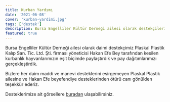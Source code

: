 ```yaml
---
title: Kurban Yardımı
date: '2021-06-08'
cover: 'kurban-yardimi.jpg'
tags: ['destek']
description: Bursa Engelliler Kültür Derneği ailesi olarak destekçilerimiz tarafından kesilen kurbanlıkları eşit biçimde paylaştırarak ihtiyaç sahibi üyelerimize ulaştırdık.
featured: true
---
```


Bursa Engelliler Kültür Derneği ailesi olarak daimi destekçimiz Plaskal Plastik Kalıp San. Tic. Ltd. Şti. firması yöneticisi Hakan Efe Bey tarafından kesilen kurbanlık hayvanlarımızın eşit biçimde paylaştırdık ve pay dağıtımlarımızı gerçekleştirdik.

Bizlere her daim maddi ve manevi desteklerini esirgemeyen Plaskal Plastik ailesine ve Hakan Efe beyefendiye desteklerinden ötürü canı gönülden teşekkür ederiz.

Desteklerimize ait görsellere <a href="https://photos.app.goo.gl/rtRsfuGZJH1UqaNK9" target="_blank" rel="noopener noreferrer">buradan</a> ulaşabilirsiniz.

